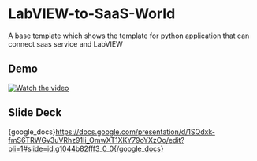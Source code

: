 # LabVIEW-to-SaaS-World
A base template which shows the template for python application that can connect saas service and LabVIEW

## Demo

[![Watch the video](https://img.youtube.com/vi/YOUTUBE_VIDEO_ID_HERE/0.jpg)](https://www.youtube.com/watch?v=YQeJaod8Ti8)

## Slide Deck

{google_docs}https://docs.google.com/presentation/d/1SQdxk-fmS6TRWGv3uVRhz91Ii_OmwXT1XKY79oYXzOo/edit?pli=1#slide=id.g1044b82fff3_0_0{/google_docs}
